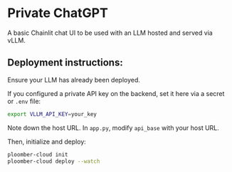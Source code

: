 # Private ChatGPT

A basic Chainlit chat UI to be used with an LLM hosted and served via vLLM.

## Deployment instructions:

Ensure your LLM has already been deployed.

If you configured a private API key on the backend, set it here via a secret or `.env` file:

```sh
export VLLM_API_KEY=your_key
```

Note down the host URL. In `app.py`, modify `api_base` with your host URL.

Then, initialize and deploy:

```sh
ploomber-cloud init
ploomber-cloud deploy --watch
```
